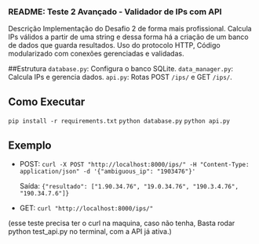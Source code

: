 ### README: Teste 2 Avançado - Validador de IPs com API

Descrição
Implementação do Desafio 2 de forma mais profissional.
Calcula IPs válidos a partir de uma string e dessa forma há a criação de um banco de dados que guarda resultados. Uso do protocolo HTTP, Código modularizado com conexões gerenciadas e validadas.

##Estrutura
`database.py`: Configura o banco SQLite.
`data_manager.py`: Calcula IPs e gerencia dados.
`api.py`: Rotas POST `/ips/` e GET `/ips/`.

## Como Executar
`pip install -r requirements.txt`
`python database.py`
`python api.py`

## Exemplo
- POST: `curl -X POST "http://localhost:8000/ips/" -H "Content-Type: application/json" -d '{"ambiguous_ip": "1903476"}'`

  Saída: `{"resultado": ["1.90.34.76", "19.0.34.76", "190.3.4.76", "190.34.7.6"]}`
- GET: `curl "http://localhost:8000/ips/"`

(esse teste precisa ter o curl na maquina, caso não tenha, 
Basta rodar python test_api.py no terminal, com a API já ativa.)
